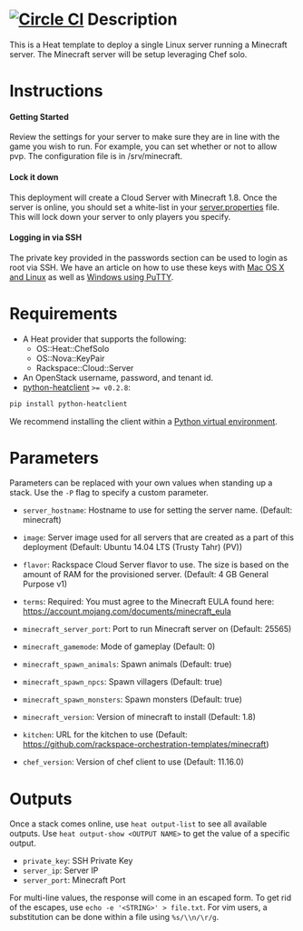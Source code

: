 [![Circle CI](https://circleci.com/gh/rackspace-orchestration-templates/minecraft/tree/master.png?style=shield)](https://circleci.com/gh/rackspace-orchestration-templates/minecraft)
Description
===========

This is a Heat template to deploy a single Linux server running a Minecraft
server.  The Minecraft server will be setup leveraging Chef solo.


Instructions
===========

#### Getting Started
Review the settings for your server to make sure they are in line with the
game you wish to run. For example, you can set whether or not to allow pvp.
The configuration file is in /srv/minecraft.

#### Lock it down
This deployment will create a Cloud Server with Minecraft 1.8. Once the
server is online, you should set a white-list in your
[server.properties](http://minecraft.gamepedia.com/Server.properties)
file. This will lock down your server to only players you specify.

#### Logging in via SSH
The private key provided in the passwords section can be used to login as
root via SSH. We have an article on how to use these keys with [Mac OS X and
Linux](http://www.rackspace.com/knowledge_center/article/logging-in-with-a-ssh-private-key-on-linuxmac)
as well as [Windows using
PuTTY](http://www.rackspace.com/knowledge_center/article/logging-in-with-a-ssh-private-key-on-windows).


Requirements
============
* A Heat provider that supports the following:
  * OS::Heat::ChefSolo
  * OS::Nova::KeyPair
  * Rackspace::Cloud::Server
* An OpenStack username, password, and tenant id.
* [python-heatclient](https://github.com/openstack/python-heatclient)
`>= v0.2.8`:

```bash
pip install python-heatclient
```

We recommend installing the client within a [Python virtual
environment](http://www.virtualenv.org/).

Parameters
==========
Parameters can be replaced with your own values when standing up a stack. Use
the `-P` flag to specify a custom parameter.

* `server_hostname`: Hostname to use for setting the server name. (Default: minecraft)
* `image`: Server image used for all servers that are created as a part of this
deployment
 (Default: Ubuntu 14.04 LTS (Trusty Tahr) (PV))
* `flavor`: Rackspace Cloud Server flavor to use. The size is based on the amount of
RAM for the provisioned server.
 (Default: 4 GB General Purpose v1)
* `terms`: Required: You must agree to the Minecraft EULA found here:
https://account.mojang.com/documents/minecraft_eula

* `minecraft_server_port`: Port to run Minecraft server on (Default: 25565)
* `minecraft_gamemode`: Mode of gameplay (Default: 0)
* `minecraft_spawn_animals`: Spawn animals (Default: true)
* `minecraft_spawn_npcs`: Spawn villagers (Default: true)
* `minecraft_spawn_monsters`: Spawn monsters (Default: true)
* `minecraft_version`: Version of minecraft to install (Default: 1.8)
* `kitchen`: URL for the kitchen to use (Default: https://github.com/rackspace-orchestration-templates/minecraft)
* `chef_version`: Version of chef client to use (Default: 11.16.0)

Outputs
=======
Once a stack comes online, use `heat output-list` to see all available outputs.
Use `heat output-show <OUTPUT NAME>` to get the value of a specific output.

* `private_key`: SSH Private Key
* `server_ip`: Server IP
* `server_port`: Minecraft Port

For multi-line values, the response will come in an escaped form. To get rid of
the escapes, use `echo -e '<STRING>' > file.txt`. For vim users, a substitution
can be done within a file using `%s/\\n/\r/g`.
